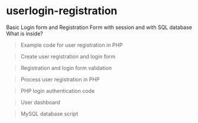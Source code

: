 # userlogin-registration
Basic Login form and Registration Form with session and with SQL database
What is inside?

>Example code for user registration in PHP

>Create user registration and login form

>Registration and login form validation

>Process user registration in PHP

>PHP login authentication code

>User dashboard

>MySQL database script
